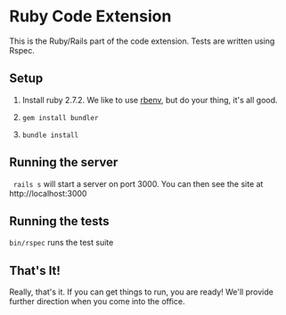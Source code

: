 # Ruby Code Extension

This is the Ruby/Rails part of the code extension. Tests are written using Rspec.

## Setup
1. Install ruby 2.7.2. We like to use [rbenv](https://github.com/rbenv/rbenv), but do your thing, it's all good.

2. `gem install bundler`

3. `bundle install`

## Running the server

` rails s` will start a server on port 3000. You can then see the site at http://localhost:3000

## Running the tests

`bin/rspec` runs the test suite

## That's It!
Really, that's it. If you can get things to run, you are ready! We'll provide further direction when you come into the office.

